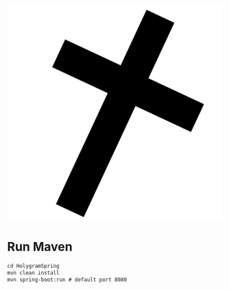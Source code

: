 ![Holygram](HolygramSpring\src\main\resources\static\img\cross.png)

# Run Maven
```
cd HolygramSpring
mvn clean install
mvn spring-boot:run # default port 8080

```